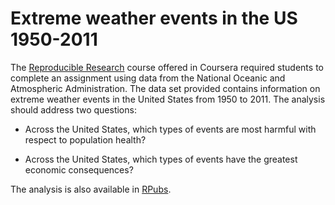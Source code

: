 Extreme weather events in the US 1950-2011
=========================================


The [Reproducible Research](https://www.coursera.org/course/repdata) course offered in Coursera required students to complete an assignment using data from the National Oceanic and Atmospheric Administration. The data set provided contains information on extreme weather events in the United States from 1950 to 2011. The analysis should address two questions:

- Across the United States, which types of events are most harmful with respect to population health?

- Across the United States, which types of events have the greatest economic consequences?


The analysis is also available in [RPubs](http://rpubs.com/jcarlosmayo/repdata_extreme_weather_us).
